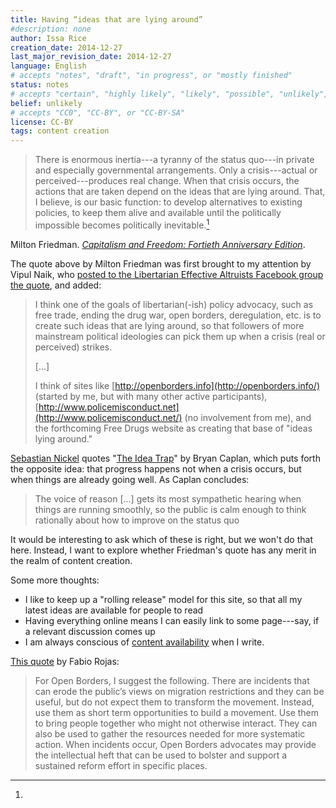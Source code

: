 ```yaml
---
title: Having “ideas that are lying around”
#description: none
author: Issa Rice
creation_date: 2014-12-27
last_major_revision_date: 2014-12-27
language: English
# accepts "notes", "draft", "in progress", or "mostly finished"
status: notes
# accepts "certain", "highly likely", "likely", "possible", "unlikely", "highly unlikely", "remote", "impossible", "log", "emotional", or "fiction"
belief: unlikely
# accepts "CC0", "CC-BY", or "CC-BY-SA"
license: CC-BY
tags: content creation
---
```


> There is enormous inertia---a tyranny of the status quo---in private and especially governmental arrangements.
Only a crisis---actual or perceived---produces real change.
When that crisis occurs, the actions that are taken depend on the ideas that are lying around.
That, I believe, is our basic function: to develop alternatives to existing policies, to keep them alive and available until the politically impossible becomes politically inevitable.[^friedmanquote]

[^friedmanquote]:
Milton Friedman.
*[Capitalism and Freedom: Fortieth Anniversary Edition](https://books.google.com/books?id=zHSv4OyuY1EC&lpg=PR14&dq=%22When%20that%20crisis%20occurs%2C%20the%20actions%20that%20are%20taken%20depend%20on%20the%20ideas%20that%20are%20lying%20around.%22&pg=PR14#v=onepage&q=%22When%20that%20crisis%20occurs,%20the%20actions%20that%20are%20taken%20depend%20on%20the%20ideas%20that%20are%20lying%20around.%22&f=false)*.

The quote above by Milton Friedman was first brought to my attention by Vipul Naik, who [posted to the Libertarian Effective Altruists Facebook group the quote](https://www.facebook.com/groups/1520172064903930/permalink/1527384787515991/), and added:

> I think one
> of the goals of libertarian(-ish) policy advocacy, such as free trade,
> ending the drug war, open borders, deregulation, etc. is to create such
> ideas that are lying around, so that followers of more mainstream
> political ideologies can pick them up when a crisis (real or perceived)
> strikes.
> 
> \[...\]
> 
> I think of sites like
> [http://openborders.info](http://openborders.info/) (started by me, but with many other active participants),
> [http://www.policemisconduct.net](http://www.policemisconduct.net/) (no involvement from me), and the forthcoming Free Drugs website as creating
> that base of "ideas lying around."

[Sebastian Nickel](http://sebastiannickel.com/) quotes "[The Idea Trap](http://www.econlib.org/library/Columns/y2004/Caplanidea.html)" by Bryan Caplan, which puts forth the opposite idea: that progress happens not when a crisis occurs, but when things are already going well.
As Caplan concludes:

> The voice of reason \[...\] gets its most sympathetic hearing when things are running smoothly, so the public is calm enough to think rationally about how to improve on the status quo

It would be interesting to ask which of these is right, but we won't do that here.
Instead, I want to explore whether Friedman's quote has any merit in the realm of content creation.


Some more thoughts:

- I like to keep up a "rolling release" model for this site, so that all my latest ideas are available for people to read
- Having everything online means I can easily link to some page---say, if a relevant discussion comes up
- I am always conscious of [content availability]() when I write.

[This quote](http://openborders.info/blog/skeptics-movement-open-borders-mistrust-authority/) by Fabio Rojas:

> For Open Borders, I suggest the following. There are incidents that can erode the public’s views on migration restrictions and they can be useful, but do not expect them to transform the movement. Instead, use them as short term opportunities to build a movement. Use them to bring people together who might not otherwise interact. They can also be used to gather the resources needed for more systematic action. When incidents occur, Open Borders advocates may provide the intellectual heft that can be used to bolster and support a sustained reform effort in specific places.
